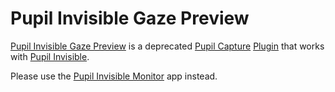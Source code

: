# Pupil Invisible Gaze Preview

[Pupil Invisible Gaze Preview][this-repo] is a deprecated [Pupil Capture][pupil-capture-docs] [Plugin][pupil-plugin-docs] that works with [Pupil Invisible][pupil-invisible].

Please use the [Pupil Invisible Monitor][pupil-invisible-monitor] app instead.

[this-repo]: https://github.com/pupil-labs/pi_preview
[pupil-capture-docs]: https://docs.pupil-labs.com/#pupil-capture
[pupil-plugin-docs]: https://docs.pupil-labs.com/#plugin-guide
[pupil-invisible]: #
[pupil-invisible-monitor]: https://github.com/pupil-labs/pupil-invisible-monitor
